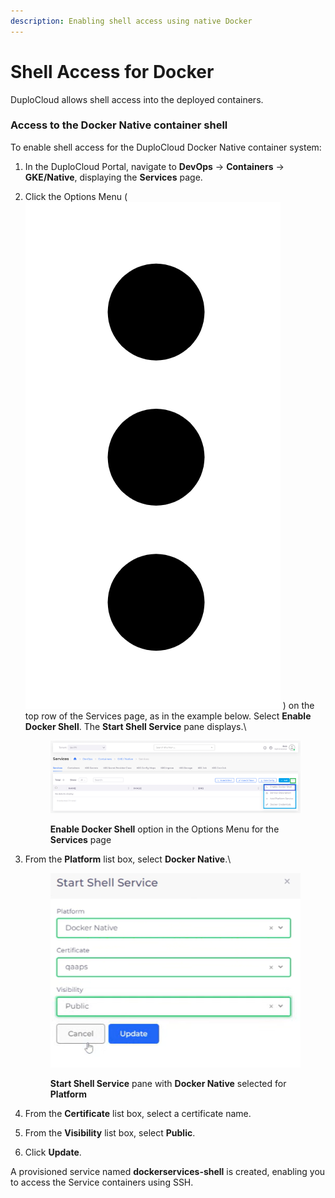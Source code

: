 ```yaml
---
description: Enabling shell access using native Docker
---
```


# Shell Access for Docker

DuploCloud allows shell access into the deployed containers.&#x20;

### Access to the Docker Native container shell

To enable shell access for the DuploCloud Docker Native container system:

1. In the DuploCloud Portal, navigate to **DevOps** -> **Containers** -> **GKE/Native**, displaying the **Services** page.
2.  Click the Options Menu ( <img src="../../.gitbook/assets/Kabab_three_Vertical_dots (1) (1).png" alt="" data-size="line"> ) on the top row of the Services page, as in the example below. Select  **Enable Docker Shell**. The **Start Shell Service** pane displays.\


    <div align="left">

    <figure><img src="../../.gitbook/assets/cont11.png" alt=""><figcaption><p><strong>Enable Docker Shell</strong> option in the Options Menu for the <strong>Services</strong> page<br></p></figcaption></figure>

    </div>
3.  From the **Platform** list box, select **Docker Native**.\


    <div align="left">

    <figure><img src="../../.gitbook/assets/AWS_Shell_Service.png" alt=""><figcaption><p><strong>Start Shell Service</strong> pane with <strong>Docker Native</strong> selected for <strong>Platform</strong></p></figcaption></figure>

    </div>


4. From the **Certificate** list box, select a certificate name.
5. From the **Visibility** list box, select **Public**.&#x20;
6. Click **Update**.

A provisioned service named **dockerservices-shell** is created, enabling you to access the Service containers using SSH.
